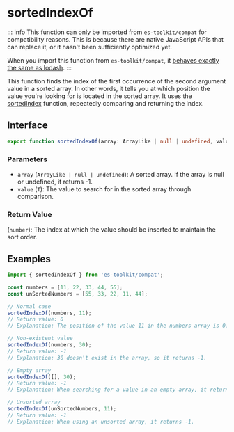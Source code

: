 # sortedIndexOf

::: info
This function can only be imported from `es-toolkit/compat` for compatibility reasons. This is because there are native JavaScript APIs that can replace it, or it hasn't been sufficiently optimized yet.

When you import this function from `es-toolkit/compat`, it [behaves exactly the same as lodash](../../../compatibility.md).
:::

This function finds the index of the first occurrence of the second argument value in a sorted array. In other words, it tells you at which position the value you're looking for is located in the sorted array. It uses the [sortedIndex](./sortedIndex.md) function, repeatedly comparing and returning the index.

## Interface

```typescript
export function sortedIndexOf(array: ArrayLike | null | undefined, value: T): number;
```

### Parameters

- `array` (`ArrayLike | null | undefined`): A sorted array. If the array is null or undefined, it returns -1.
- `value` (`T`): The value to search for in the sorted array through comparison.

### Return Value

(`number`): The index at which the value should be inserted to maintain the sort order.

## Examples

```typescript
import { sortedIndexOf } from 'es-toolkit/compat';

const numbers = [11, 22, 33, 44, 55];
const unSortedNumbers = [55, 33, 22, 11, 44];

// Normal case
sortedIndexOf(numbers, 11);
// Return value: 0
// Explanation: The position of the value 11 in the numbers array is 0.

// Non-existent value
sortedIndexOf(numbers, 30);
// Return value: -1
// Explanation: 30 doesn't exist in the array, so it returns -1.

// Empty array
sortedIndexOf([], 30);
// Return value: -1
// Explanation: When searching for a value in an empty array, it returns -1.

// Unsorted array
sortedIndexOf(unSortedNumbers, 11);
// Return value: -1
// Explanation: When using an unsorted array, it returns -1.
```
